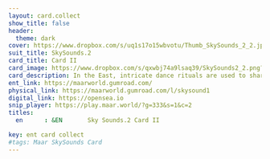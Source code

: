 ```yaml
---
layout: card.collect
show_title: false
header:
  theme: dark
cover: https://www.dropbox.com/s/uq1s17o15wbvotu/Thumb_SkySounds_2_2.jpg?raw=1
suit_title: SkySounds.2
card_title: Card II
card_image: https://www.dropbox.com/s/qxwbj74a9lsaq39/SkySounds2_2.png?raw=1
card_description: In the East, intricate dance rituals are used to share emotions and ideas. This land is an appealing place for inter-species oral communication. It is a place where different species come together to share their stories and experiences, learn from one another, and create a sense of community. The natural soundscapes of the East, with their diverse array of animals and plants, provide a rich tapestry of voices that weave together to create a unique and vibrant symphony. It is a place where one can hear the songs of the birds and the whispers of the wind, where the roar of the river and the rustle of leaves come together to form a rich and diverse soundscape. But it is not always perfect, as some species may struggle to communicate, or the natural soundscapes may be disrupted by machines activities. However, the inhabitants of this world work to maintain and preserve this valuable aspect of their land, recognizing the importance of inter-species communication for the well-being of all.
ent_link: https://maarworld.gumroad.com/
physical_link: https://maarworld.gumroad.com/l/skysound1
digital_link: https://opensea.io
snip_player: https://play.maar.world/?g=333&s=1&c=2
titles:
  en      : &EN       Sky Sounds.2 Card II

key: ent card collect
#tags: Maar SkySounds Card
---
```

